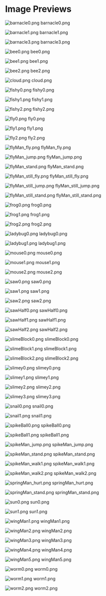 # Image Previews

![barnacle0.png](barnacle0.png) barnacle0.png

![barnacle1.png](barnacle1.png) barnacle1.png

![barnacle3.png](barnacle3.png) barnacle3.png

![bee0.png](bee0.png) bee0.png

![bee1.png](bee1.png) bee1.png

![bee2.png](bee2.png) bee2.png

![cloud.png](cloud.png) cloud.png

![fishy0.png](fishy0.png) fishy0.png

![fishy1.png](fishy1.png) fishy1.png

![fishy2.png](fishy2.png) fishy2.png

![fly0.png](fly0.png) fly0.png

![fly1.png](fly1.png) fly1.png

![fly2.png](fly2.png) fly2.png

![flyMan_fly.png](flyMan_fly.png) flyMan_fly.png

![flyMan_jump.png](flyMan_jump.png) flyMan_jump.png

![flyMan_stand.png](flyMan_stand.png) flyMan_stand.png

![flyMan_still_fly.png](flyMan_still_fly.png) flyMan_still_fly.png

![flyMan_still_jump.png](flyMan_still_jump.png) flyMan_still_jump.png

![flyMan_still_stand.png](flyMan_still_stand.png) flyMan_still_stand.png

![frog0.png](frog0.png) frog0.png

![frog1.png](frog1.png) frog1.png

![frog2.png](frog2.png) frog2.png

![ladybug0.png](ladybug0.png) ladybug0.png

![ladybug1.png](ladybug1.png) ladybug1.png

![mouse0.png](mouse0.png) mouse0.png

![mouse1.png](mouse1.png) mouse1.png

![mouse2.png](mouse2.png) mouse2.png

![saw0.png](saw0.png) saw0.png

![saw1.png](saw1.png) saw1.png

![saw2.png](saw2.png) saw2.png

![sawHalf0.png](sawHalf0.png) sawHalf0.png

![sawHalf1.png](sawHalf1.png) sawHalf1.png

![sawHalf2.png](sawHalf2.png) sawHalf2.png

![slimeBlock0.png](slimeBlock0.png) slimeBlock0.png

![slimeBlock1.png](slimeBlock1.png) slimeBlock1.png

![slimeBlock2.png](slimeBlock2.png) slimeBlock2.png

![slimey0.png](slimey0.png) slimey0.png

![slimey1.png](slimey1.png) slimey1.png

![slimey2.png](slimey2.png) slimey2.png

![slimey3.png](slimey3.png) slimey3.png

![snail0.png](snail0.png) snail0.png

![snail1.png](snail1.png) snail1.png

![spikeBall0.png](spikeBall0.png) spikeBall0.png

![spikeBall1.png](spikeBall1.png) spikeBall1.png

![spikeMan_jump.png](spikeMan_jump.png) spikeMan_jump.png

![spikeMan_stand.png](spikeMan_stand.png) spikeMan_stand.png

![spikeMan_walk1.png](spikeMan_walk1.png) spikeMan_walk1.png

![spikeMan_walk2.png](spikeMan_walk2.png) spikeMan_walk2.png

![springMan_hurt.png](springMan_hurt.png) springMan_hurt.png

![springMan_stand.png](springMan_stand.png) springMan_stand.png

![sun0.png](sun0.png) sun0.png

![sun1.png](sun1.png) sun1.png

![wingMan1.png](wingMan1.png) wingMan1.png

![wingMan2.png](wingMan2.png) wingMan2.png

![wingMan3.png](wingMan3.png) wingMan3.png

![wingMan4.png](wingMan4.png) wingMan4.png

![wingMan5.png](wingMan5.png) wingMan5.png

![worm0.png](worm0.png) worm0.png

![worm1.png](worm1.png) worm1.png

![worm2.png](worm2.png) worm2.png

